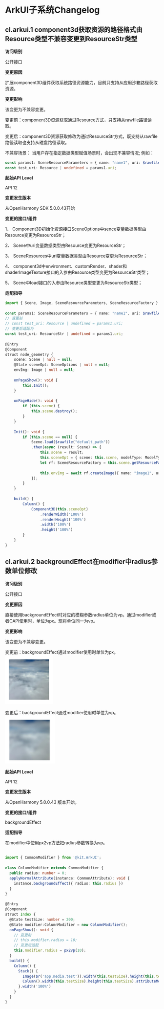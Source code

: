 # ArkUI子系统Changelog

## cl.arkui.1 component3d获取资源的路径格式由Resource类型不兼容变更到ResourceStr类型

**访问级别**

公开接口

**变更原因**

扩展component3D组件获取系统路径资源能力，目前只支持从应用沙箱路径获取资源。

**变更影响**

该变更为不兼容变更。

变更前：component3D资源获取通过Resource方式，只支持从rawfile路径读取。

变更后：component3D资源获取修改为通过ResourceStr方式，既支持从rawfile路径读取也支持从磁盘路径读取。

不兼容场景：
当用户存在指定数据类型赋值场景时，会出现不兼容情况; 例如：
```ts
const params1: SceneResourceParameters = { name: "name1", uri: $rawfile("default_path") }
const test_uri: Resource | undefined = params1.uri;
```

**起始API Level**

API 12

**变更发生版本**

从OpenHarmony SDK 5.0.0.43开始

**变更的接口/组件**

1、 Component3D初始化资源接口SceneOptions中sence变量数据类型由Resource变更为ResourceStr；

2、 Scene中uri变量数据类型由Resource变更为ResourceStr；

3、 SceneResources中uri变量数据类型由Resource变更为ResourceStr；

4、 component3d中environment、customRender、shader和shaderImageTexture接口的入参由Resource类型变更为ResourceStr类型；

5、 Scene中load接口的入参由Resource类型变更为ResourceStr类型；

**适配指导**

```ts
import { Scene, Image, SceneResourceParameters, SceneResourceFactory } from '@kit.ArkGraphics3D'

const params1: SceneResourceParameters = { name: "name1", uri: $rawfile("default_path") }
// 变更前
// const test_uri: Resource | undefined = params1.uri;
// 变更后适配为
const test_uri: ResourceStr | undefined = params1.uri;

@Entry
@Component
struct node_geometry {
    scene: Scene | null = null;
    @State sceneOpt: SceneOptions | null = null; 
    envImg: Image | null = null;

    onPageShow(): void {
        this.Init();
    }

    onPageHide(): void {
        if (this.scene) {
            this.scene.destroy();
        }
    }

    Init(): void {
        if (this.scene == null) {
            Scene.load($rawfile("default_path"))
            .then(async (result: Scene) => {
                this.scene = result;
                this.sceneOpt = { scene: this.scene, modelType: ModelType.SURFACE } as SceneOptions;
                let rf: SceneResourceFactory = this.scene.getResourceFactory();

                this.envImg = await rf.createImage({ name: "image1", uri: test_uri });
            });
        }
    }

    build() {
        Column() {
            Component3D(this.sceneOpt)
                .renderWidth('100%')
                .renderHeight('100%')
                .width('100%')
                .height('100%')
        }
    }
}
```

## cl.arkui.2  backgroundEffect在modifier中radius参数单位修改

**访问级别**

公开接口

**变更原因**

 直接使用backgroundEffect时对应的模糊参数radius单位为vp。通过modifier或者CAPI使用时，单位为px。现将单位同一为vp。

**变更影响**

该变更为不兼容变更。

变更前：backgroundEffect通过modifier使用时单位为px。<br/>
![addComponentContent_before](figures/backgroundEffect_before.png)

变更后：backgroundEffect通过modifier使用时单位为vp。<br/>
![addComponentContent_after](figures//backgroundEffect_after.png)



**起始API Level**

API 12

**变更发生版本**

从OpenHarmony 5.0.0.43 版本开始。

**变更的接口/组件**

backgroundEffect

**适配指导**

在modifier中使用px2vp方法把radius参数转换为vp。

```ts

import { CommonModifier } from '@kit.ArkUI';

class ColumnModifier extends CommonModifier {
  public radius: number = 0;
  applyNormalAttribute(instance: CommonAttribute): void {
    instance.backgroundEffect({ radius: this.radius })
  }
}

@Entry
@Component
struct Index {
  @State testSize: number = 200;
  @State modifier:ColumnModifier = new ColumnModifier();
  onPageShow(): void {
    // 变更前
    // this.modifier.radius = 10;
    // 变更后适配
    this.modifier.radius = px2vp(10);
  }
  build() {
    Column() {
      Stack() {
        Image($r('app.media.test')).width(this.testSize).height(this.testSize)
        Column().width(this.testSize).height(this.testSize).attributeModifier(this.modifier)
      }.width('100%')
    }
  }
}
```